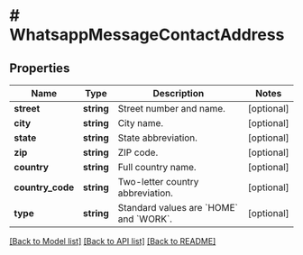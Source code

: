 # # WhatsappMessageContactAddress

## Properties

Name | Type | Description | Notes
------------ | ------------- | ------------- | -------------
**street** | **string** | Street number and name. | [optional]
**city** | **string** | City name. | [optional]
**state** | **string** | State abbreviation. | [optional]
**zip** | **string** | ZIP code. | [optional]
**country** | **string** | Full country name. | [optional]
**country_code** | **string** | Two-letter country abbreviation. | [optional]
**type** | **string** | Standard values are &#x60;HOME&#x60; and &#x60;WORK&#x60;. | [optional]

[[Back to Model list]](../../README.md#models) [[Back to API list]](../../README.md#endpoints) [[Back to README]](../../README.md)
